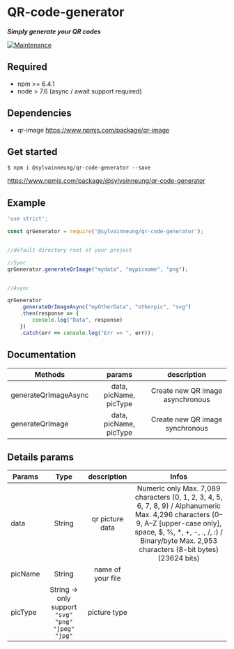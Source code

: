 ﻿# QR-code-generator

***Simply generate your QR codes***

[![Maintenance](https://img.shields.io/badge/Maintained%3F-yes-green.svg)](https://github.com/sylvainSUPINTERNET/qr-code-generator/commits/master)

## Required
  <ul>
      <li>npm >= 6.4.1</li>
      <li>node > 7.6 (async / await support required)</li>
  </ul>

## Dependencies
<ul>
  <li>qr-image <a href="https://www.npmjs.com/package/qr-image">https://www.npmjs.com/package/qr-image</a></li>
</ul>


## Get started

    $ npm i @sylvainneung/qr-code-generator --save



<a href="https://www.npmjs.com/package/@sylvainneung/qr-code-generator">https://www.npmjs.com/package/@sylvainneung/qr-code-generator</a>

## Example

``` javascript
'use strict';

const qrGenerator = require('@sylvainneung/qr-code-generator');


//default directory root of your project

//Sync
qrGenerator.generateQrImage("mydata", "mypicname", "png");


//Async

qrGenerator
    .generateQrImageAsync("myOtherData", "otherpic", "svg")
    .then(response => {
        console.log("Data", response)
    })
    .catch(err => console.log("Err => ", err));
```


## Documentation

| Methods       | params        | description    |
| ------------- |:-------------:| :---------:|
| generateQrImageAsync     | data, picName, picType | Create new QR image asynchronous     |
| generateQrImage     | data, picName, picType   | Create new QR image synchronous


## Details params

| Params       | Type        | description    | Infos |
| ------------- |:-------------:| :---------:| :---------:|
| data     | String | qr picture data|     Numeric only    Max. 7,089 characters (0, 1, 2, 3, 4, 5, 6, 7, 8, 9) / Alphanumeric    Max. 4,296 characters (0–9, A–Z [upper-case only], space, $, %, *, +, -, ., /, :) / Binary/byte     Max. 2,953 characters (8-bit bytes) (23624 bits)
| picName     | String  | name of your file | |
| picType     | String -> only support <code>"svg"</code> <code>"png"</code> <code>"jpeg"</code> <code>"jpg"</code>  | picture type  | |